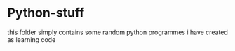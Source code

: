 # Python-stuff
this folder simply contains some random python programmes i have created as learning code
